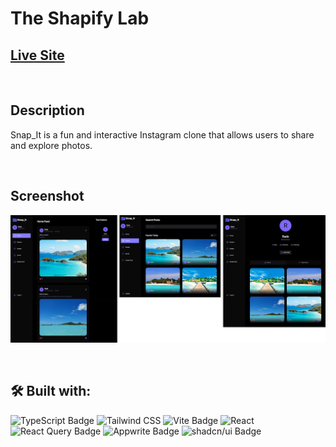 # The Shapify Lab

## [Live Site](https://snap-it-app.vercel.app)

<br/>

## Description

Snap_It is a fun and interactive Instagram clone that allows users to share and explore photos.

<br/>

## Screenshot

![Website screenshots](./demo/screenshot-snap-it.png)

<br/>

## 🛠️ Built with:

![TypeScript Badge](https://img.shields.io/badge/TypeScript-3178C6?logo=typescript&logoColor=fff&style=for-the-badge)
![Tailwind CSS](https://img.shields.io/badge/Tailwind_CSS-38B2AC?style=for-the-badge&logo=tailwind-css&logoColor=white)
![Vite Badge](https://img.shields.io/badge/Vite-646CFF?logo=vite&logoColor=fff&style=for-the-badge)
![React](https://img.shields.io/badge/React-20232A?style=for-the-badge&logo=react&logoColor=61DAFB)
![React Query Badge](https://img.shields.io/badge/React%20Query-FF4154?logo=reactquery&logoColor=fff&style=for-the-badge)
![Appwrite Badge](https://img.shields.io/badge/Appwrite-FD366E?logo=appwrite&logoColor=fff&style=for-the-badge)
![shadcn/ui Badge](https://img.shields.io/badge/shadcn%2Fui-000?logo=shadcnui&logoColor=fff&style=for-the-badge)

